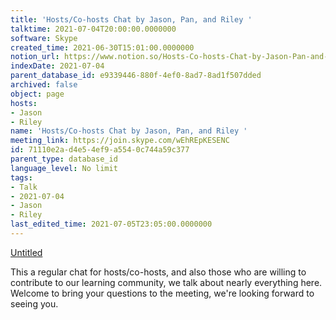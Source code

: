 ```yaml
---
title: 'Hosts/Co-hosts Chat by Jason, Pan, and Riley '
talktime: 2021-07-04T20:00:00.0000000
software: Skype
created_time: 2021-06-30T15:01:00.0000000
notion_url: https://www.notion.so/Hosts-Co-hosts-Chat-by-Jason-Pan-and-Riley-71110e2ad4e54ef9a5540c744a59c377
indexDate: 2021-07-04
parent_database_id: e9339446-880f-4ef0-8ad7-8ad1f507dded
archived: false
object: page
hosts:
- Jason
- Riley
name: 'Hosts/Co-hosts Chat by Jason, Pan, and Riley '
meeting_link: https://join.skype.com/wEhREpKESENC
id: 71110e2a-d4e5-4ef9-a554-0c744a59c377
parent_type: database_id
language_level: No limit
tags:
- Talk
- 2021-07-04
- Jason
- Riley
last_edited_time: 2021-07-05T23:05:00.0000000
---
```




[Untitled](https://www.notion.so/d637a27eb33f44cbb92a56c3359cc567)   

This a regular chat for hosts/co-hosts, and also those who are willing to contribute to our learning community, we talk about nearly everything here. Welcome to bring your questions to the meeting, we're looking forward to seeing you.


